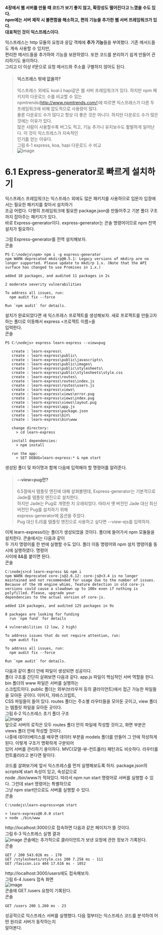 **4장에서 웹 서버를 만들 때 코드가 보기 좋지 않고, 확장성도 떨어진다고 느꼈을 수도 있다.  
npm에는 서버 제작 시 불편함을 해소하고, 편의 기능을 추가한 웹 서버 프레임워크가 있다.  
대표적인 것이 익스프레스이다.**  
  
익스프레스는 http 모듈의 요청과 응답 객체에 **추가 기능**들을 부여했다. 기존 메서드들도 계속 사용할 수 있지만,  
편리한 메서드들을 추가하여 기능을 보완하였다. 또한 코드를 분리하기 쉽게 만들어 관리하기도 용이하다.  
그리고 더 이상 if문으로 요청 메서드와 주소를 구별하지 않아도 된다.  

> #### 익스프레스 밖에 없을까?  
> 익스프레스 외에도 koa나 hapi같은 웹 서버 프레임워크가 있다. 하지만 npm 패키지의 다운로드 수를 비교할 수 있는  
> npmtrends(http://www.npmtrends.com/)에 따르면 익스프레스가 다른 두 프레임워크에 비해 압도적으로 사용량이 많다.  
> 물론 다운로드 수가 많다고 항상 더 좋은 것은 아니다. 하지만 다운로드 수가 많은 것에는 이유가 있다.  
> 많은 사람이 사용할수록 버그도 적고, 기능 추가나 유지보수도 활발하게 일어난다. 이 것이 익스프레스가 지속적인  
> 인기를 얻는 이유다.  
> 그림 6-1 express, koa, hapi 다운로드 수 비교  
> ![image](https://user-images.githubusercontent.com/33191974/150925928-26319659-cc8c-492c-a6e0-d91610527aec.png)

# 6.1 Express-generator로 빠르게 설치하기
익스프레스 프레임워크는 익스프레스 외에도 많은 패키지를 사용하므로 입문자 입장에서는 필요한 패키지를 찾아서 설치하기  
조금 어렵다. 다행히 프레임워크에 필요한 package.json을 만들어주고 기본 폴더 구조까지 잡아주는 패키지가 있다.  
바로 Express-generator이다. express-generator는 콘솔 명령어이므로 npm 전역 설치가 필요하다.  
  
그럼 Express-generator를 전역 설치해보자.   
콘솔  
```
PS C:\nodejs\npm> npm i -g express-generator
npm WARN deprecated mkdirp@0.5.1: Legacy versions of mkdirp are no longer supported. Please update to mkdirp 1.x. (Note that the API surface has changed to use Promises in 1.x.)

added 10 packages, and audited 11 packages in 2s

2 moderate severity vulnerabilities

To address all issues, run:
  npm audit fix --force

Run `npm audit` for details.
```

설치가 완료되었다면 새 익스프레스 프로젝트를 생성해보자. 새로 프로젝트를 만들고자 하는 폴더로 이동해서 express <프로젝트 이름>을  
입력한다.  
콘솔  
```
PS C:\nodejs> express learn-express --view=pug

   create : learn-express\
   create : learn-express\public\
   create : learn-express\public\javascripts\
   create : learn-express\public\images\
   create : learn-express\public\stylesheets\
   create : learn-express\public\stylesheets\style.css
   create : learn-express\routes\
   create : learn-express\routes\index.js
   create : learn-express\routes\users.js
   create : learn-express\views\
   create : learn-express\views\error.pug
   create : learn-express\views\index.pug
   create : learn-express\views\layout.pug
   create : learn-express\app.js
   create : learn-express\package.json
   create : learn-express\bin\
   create : learn-express\bin\www

   change directory:
     > cd learn-express

   install dependencies:
     > npm install

   run the app:
     > SET DEBUG=learn-express:* & npm start
```
생성된 폴더 및 파이명과 함께 다음에 입력해야 할 명령어를 알려준다.  
> #### --view=pug란?  
> 6.5절에서 템플릿 엔진에 대해 살펴볼텐데, Express-generator는 기본적으로 Jade를 템플릿 엔진으로 설치한다.  
> 하지만 Jade는 Pug로 개명한 지 오래되었다. 따라서 옛 버전인 Jade 대신 최신 버전인 Pug를 설치하기 위해  
> express-generator에 옵션을 주었다.  
> Pug 대신 EJS를 템플릿 엔진으로 사용하고 싶다면 --view-ejs를 입력하자.  

이제 learn-express라는 폴더가 생성되었을 것이다. 폴더에 들어가서 npm 모듈들을 설치한다. 콘솔에서는 다음과 같이  
두 가지 명령어를 한 번에 실행할 수도 있다. 폴더 이동 명령어와 npm 설치 명령어를 동시에 실행하였다. 명령어  
사이에 &&를 붙이면 된다.  
콘솔  
```
C:\nodejs>cd learn-express && npm i
npm WARN deprecated core-js@2.6.12: core-js@<3.4 is no longer maintained and not recommended for usage due to the number of issues. Because of the V8 engine whims, feature detection in old core-js versions could cause a slowdown up to 100x even if nothing is polyfilled. Please, upgrade your 
dependencies to the actual version of core-js.

added 124 packages, and audited 125 packages in 9s

8 packages are looking for funding
  run `npm fund` for details

4 vulnerabilities (2 low, 2 high)

To address issues that do not require attention, run:
  npm audit fix

To address all issues, run:
  npm audit fix --force

Run `npm audit` for details.
```
다음과 같이 폴더 안에 파일이 생성되면 성공이다.  
폴더 구조를 간단히 살펴보면 다음과 같다. app.js 파일이 핵심적인 서버 역할을 한다. bin 폴더의 www 파일은 서버를 실행하는  
스크립트이다. public 폴더는 외부(브라우저 등의 클라이언트)에서 접근 가능한 파일들을 모아둔 곳이다. 이미지, 자바스크립트,  
CSS 파일들이 들어 있다. routes 폴더는 주소별 라우터들을 모아둔 곳이고, view 폴더는 템플릿 파일을 모아둔 곳이다.  
그림 6-2 익스프레스 초기 폴더 구조  
![image](https://user-images.githubusercontent.com/33191974/150927806-18868547-db83-4dff-8552-344ec14243ba.png)  
앞으로 서버의 로직은 모두 routes 폴더 안의 파일에 작성할 것이고, 화면 부분은 views 폴더 안에 작성할 것이다.   
나중에 데이터베이스를 배우면 데이터 부분을 models 폴더를 만들어 그 안에 작성하게 된다. 이렇게 구조가 명확하게 구분되어  
있어 서버를 관리하기 용이하다. MVC(모델-뷰-컨트롤러) 패턴과도 비슷하다. 라우터를 컨트롤러라고 본다면 말이다.  
  
코드를 살펴보기에 앞서 익스프레스를 먼저 실행해보도록 하자. package.json의 scripts에 start 속성이 있고, 속성값으로  
node ./bin/www가 적혀있다. 따라서 npm run start 명령어로 서버를 실행할 수 있다. 그런데 start 명령어는 특별하므로  
그냥 npm start만으로도 서버를 실행할 수 있다.  
콘솔  
```
C:\nodejs\learn-express>npm start

> learn-express@0.0.0 start
> node ./bin/www
```
http://localhost:3000으로 접속하면 다음과 같은 페이지가 뜰 것이다.   
그림 6-3 익스프레스 실행 결과  
![image](https://user-images.githubusercontent.com/33191974/150928627-45fe2381-7b79-454a-88e3-a556ed01080d.png)
콘솔에는 추가적으로 클라이언트가 보낸 요청에 관한 정보가 기록된다.   
콘솔  
```
GET / 200 543.026 ms - 170
GET /stylesheets/style.css 200 7.258 ms - 111
GET /favicon.ico 404 17.616 ms - 1052
```
http://localhost:3000/users에도 접속해보자.  
그림 6-4 /users 접속 화면  
![image](https://user-images.githubusercontent.com/33191974/150928815-f1b8959a-8bec-48b3-926f-8bf3c147f66c.png)  
콘솔에 GET /users 요청이 기록된다.  
콘솔  
```
GET /users 200 1.260 ms - 23
```
성공적으로 익스프레스 서버를 실행했다. 다음 절부터는 익스프레스 코드를 분석하여 어떤 원리로 서버가 동작하는지  
알아본다.  









































